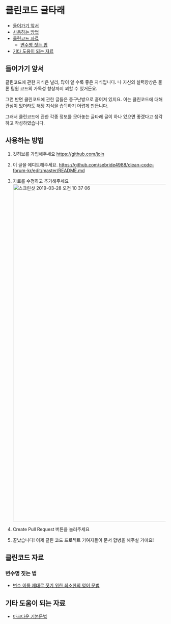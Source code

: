 
# 클린코드 글타래

<!-- TOC -->

- [들어가기 앞서](#들어가기-앞서)
- [사용하는 방법](#사용하는-방법)
- [클린코드 자료](#클린코드-자료)
  - [변수명 짓는 법](#변수명-짓는-법)
- [기타 도움이 되는 자료](#기타-도움이-되는-자료)

<!-- /TOC -->

## 들어가기 앞서

클린코드에 관한 지식은 널리, 많이 알 수록 좋은 지식입니다. 나 자신의 실력향상은 물론 팀원 코드의 가독성 향상까지 꾀할 수 있거든요.

그런 반면 클린코드에 관한 글들은 중구난방으로 흩어져 있지요. 이는 클린코드에 대해 관심이 있더라도 해당 지식을 습득하기 어렵게 만듭니다.

그래서 클린코드에 관한 각종 정보를 모아놓는 글타래 글이 하나 있으면 좋겠다고 생각하고 작성하였습니다.

## 사용하는 방법

1. 깃허브를 가입해주세요 https://github.com/join
2. 이 글을 에디트해주세요. https://github.com/sebride4988/clean-code-forum-kr/edit/master/README.md
3. 자료를 수정하고 추가해주세요
   <img width="1057" alt="스크린샷 2019-03-28 오전 10 37 06" src="https://user-images.githubusercontent.com/37501042/55123386-af784980-5145-11e9-920a-db73efa6638b.png">

4. Create Pull Request 버튼을 눌러주세요
5. 끝났습니다! 이제 클린 코드 프로젝트 기여자들이 문서 합병을 해주실 거에요!

## 클린코드 자료

### 변수명 짓는 법

- [변수 이름 제대로 짓기 위한 최소한의 영어 문법](https://soojin.ro/blog/naming-boolean-variables|Bool)

## 기타 도움이 되는 자료

- [마크다운 기본문법](https://www.markdownguide.org/basic-syntax/)
